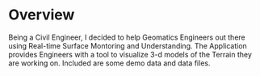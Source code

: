 # Overview
Being a Civil Engineer, I decided to help Geomatics Engineers out there using Real-time Surface Montoring and Understanding.
The Application provides Engineers with a tool to visualize 3-d models of the Terrain they are working on.
Included are some demo data and data files.
